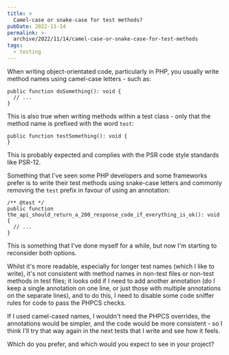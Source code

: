```yaml
---
title: >
  Camel-case or snake-case for test methods?
pubDate: 2022-11-14
permalink: >-
  archive/2022/11/14/camel-case-or-snake-case-for-test-methods
tags:
  - testing
---
```


When writing object-orientated code, particularly in PHP, you usually write method names using camel-case letters - such as:

```language-php
public function doSomething(): void {
  // ...
}
```

This is also true when writing methods within a test class - only that the method name is prefixed with the word `test`:

```language-php
public function testSomething(): void {
}
```

This is probably expected and complies with the PSR code style standards like PSR-12.

Something that I've seen some PHP developers and some frameworks prefer is to write their test methods using snake-case letters and  commonly removing the `test` prefix in favour of using an annotation:

```language-php
/** @test */
public function the_api_should_return_a_200_response_code_if_everything_is_ok(): void {
  // ...
}
```

This is something that I've done myself for a while, but now I'm starting to reconsider both options.

Whilst it's more readable, especially for longer test names (which I like to write), it's not consistent with method names in non-test files or non-test methods in test files; it looks odd if I need to add another annotation (do I keep a single annotation on one line, or just those with multiple annotations on the separate lines), and to do this, I need to disable some code sniffer rules for code to pass the PHPCS checks.

If I used camel-cased names, I wouldn't need the PHPCS overrides, the annotations would be simpler, and the code would be more consistent - so I think I'll try that way again in the next tests that I write and see how it feels.

Which do you prefer, and which would you expect to see in your project?
